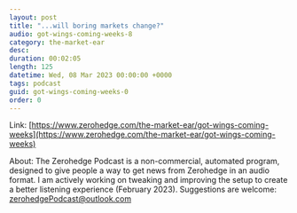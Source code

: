 ```yaml
---
layout: post
title: "...will boring markets change?"
audio: got-wings-coming-weeks-8
category: the-market-ear
desc: 
duration: 00:02:05
length: 125
datetime: Wed, 08 Mar 2023 00:00:00 +0000
tags: podcast
guid: got-wings-coming-weeks-0
order: 0
---
```



Link: [https://www.zerohedge.com/the-market-ear/got-wings-coming-weeks](https://www.zerohedge.com/the-market-ear/got-wings-coming-weeks)

About: The Zerohedge Podcast is a non-commercial, automated program, designed to give people a way to get news from Zerohedge in an audio format.  I am actively working on tweaking and improving the setup to create a better listening experience (February 2023).  Suggestions are welcome: [zerohedgePodcast@outlook.com](mailto:zerohedgePodcast@outlook.com)